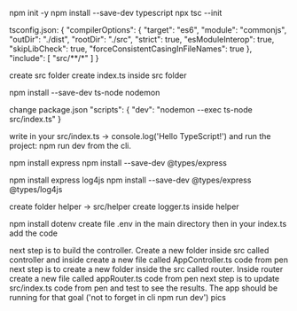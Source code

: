 npm init -y
npm install --save-dev typescript
npx tsc --init

tsconfig.json:
{
  "compilerOptions": {
    "target": "es6",
    "module": "commonjs",
    "outDir": "./dist",
    "rootDir": "./src",
    "strict": true,
    "esModuleInterop": true,
    "skipLibCheck": true,
    "forceConsistentCasingInFileNames": true
  },
  "include": [
    "src/**/*"
  ]
}

create src folder
create index.ts inside src folder

npm install --save-dev ts-node nodemon

change package.json
"scripts": {
  "dev": "nodemon --exec ts-node src/index.ts"
}

write in your src/index.ts -> console.log('Hello TypeScript!')
and run the project: npm run dev from the cli.

npm install express
npm install --save-dev @types/express

npm install express log4js
npm install --save-dev @types/express @types/log4js

create folder helper -> src/helper
create logger.ts inside helper

npm install dotenv
create file .env in the main directory
then in your index.ts add the code

next step is to build the controller. Create a new folder inside src called controller and inside create a new file called AppController.ts
code from pen
next step is to create a new folder inside the src called router. Inside router create a new file called appRouter.ts
code from pen
next step is to update src/index.ts
code from pen
and test to see the results. The app should be running for that goal ('not to forget in cli npm run dev')
pics
